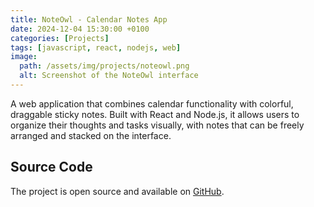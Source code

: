 ```yaml
---
title: NoteOwl - Calendar Notes App
date: 2024-12-04 15:30:00 +0100
categories: [Projects]
tags: [javascript, react, nodejs, web]
image:
  path: /assets/img/projects/noteowl.png
  alt: Screenshot of the NoteOwl interface
---
```


A web application that combines calendar functionality with colorful, draggable sticky notes. Built with React and Node.js, it allows users to organize their thoughts and tasks visually, with notes that can be freely arranged and stacked on the interface.



## Source Code

The project is open source and available on [GitHub](https://github.com/cyanidesayonara/noteowl).
